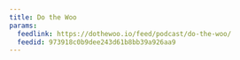 ```yaml
---
title: Do the Woo
params:
  feedlink: https://dothewoo.io/feed/podcast/do-the-woo/
  feedid: 973918c0b9dee243d61b8bb39a926aa9
---
```

